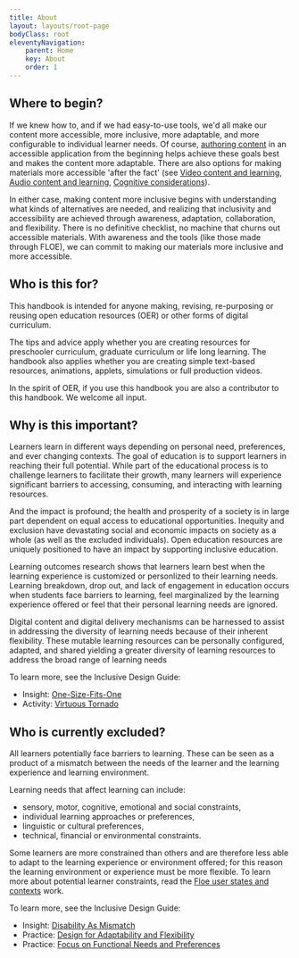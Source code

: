 ```yaml
---
title: About
layout: layouts/root-page
bodyClass: root
eleventyNavigation:
    parent: Home
    key: About
    order: 1
---
```


## Where to begin?

If we knew how to, and if we had easy-to-use tools, we'd all make our content more accessible, more inclusive, more
adaptable, and more configurable to individual learner needs. Of course, [authoring content](/AuthoringOfContent.html)
in an accessible application from the beginning helps achieve these goals best and makes the content more adaptable.
There are also options for making materials more accessible 'after the fact' (see [Video content and learning](/VideoContentAndLearning.html),
[Audio content and learning](/AudioContentAndLearning.html), [Cognitive considerations](/ConsiderCognitiveNeeds.html)).

In either case, making content more inclusive begins with understanding what kinds of alternatives are needed, and
realizing that inclusivity and accessibility are achieved through awareness, adaptation, collaboration, and
flexibility. There is no definitive checklist, no machine that churns out accessible materials. With awareness and the
tools (like those made through FLOE), we can commit to making our materials more inclusive and more accessible.

## Who is this for?

This handbook is intended for anyone making, revising, re-purposing or reusing open education resources (OER) or
other forms of digital curriculum.

The tips and advice apply whether you are creating resources for preschooler curriculum, graduate curriculum or life
long learning. The handbook also applies whether you are creating simple text-based resources, animations,
applets, simulations or full production videos.

In the spirit of OER, if you use this handbook you are also a contributor to this handbook. We welcome all input.

## Why is this important?

Learners learn in different ways depending on personal need, preferences, and ever changing contexts. The goal of education
is to support learners in reaching their full potential. While part of the educational process is to challenge learners
to facilitate their growth, many learners will experience significant barriers to accessing, consuming, and interacting
with learning resources.

And the impact is profound; the health and prosperity of a society is in large part dependent on equal access to
educational opportunities. Inequity and exclusion have devastating social and economic impacts on society as a whole
(as well as the excluded individuals). Open education resources are uniquely positioned to have an impact by
supporting inclusive education.

Learning outcomes research shows that learners learn best when the learning experience is customized or personlized to their
learning needs. Learning breakdown, drop out, and lack of engagement in education occurs when students face barriers to
learning, feel marginalized by the learning experience offered or feel that their personal learning needs are ignored.

Digital content and digital delivery mechanisms can be harnessed to assist in addressing the diversity of learning
needs because of their inherent flexibility. These mutable learning resources can be personally configured, adapted,
and shared yielding a greater diversity of learning resources to address the broad range of learning needs

To learn more, see the Inclusive Design Guide:

* Insight: [One-Size-Fits-One](https://guide.inclusivedesign.ca/insights/OneSizeFitsOne.html)
* Activity: [Virtuous Tornado](https://guide.inclusivedesign.ca/activities/VirtuousTornado.html)

## Who is currently excluded?

All learners potentially face barriers to learning. These can be seen as a product of a mismatch between the needs of
the learner and the learning experience and learning environment.

Learning needs that affect learning can include:

* sensory, motor, cognitive, emotional and social constraints,
* individual learning approaches or preferences,
* linguistic or cultural preferences,
* technical, financial or environmental constraints.

Some learners are more constrained than others and are therefore less able to adapt to the learning experience or
environment offered; for this reason the learning environment or experience must be more flexible. To learn more about
potential learner constraints, read the [Floe user states and contexts](https://wiki.fluidproject.org/display/fluid/%28Floe%29+User+states+and+contexts)
work.

To learn more, see the Inclusive Design Guide:

* Insight: [Disability As Mismatch](https://guide.inclusivedesign.ca/insights/DisabilityAsMismatch.html)
* Practice: [Design for Adaptability and Flexibility](https://guide.inclusivedesign.ca/practices/DesignForAdaptabilityAndFlexibility.html)
* Practice: [Focus on Functional Needs and Preferences](https://guide.inclusivedesign.ca/practices/FocusOnFunctionalNeedsAndPreferences.html)
